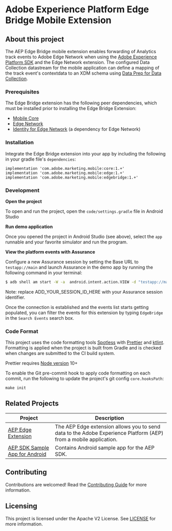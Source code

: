 # Adobe Experience Platform Edge Bridge Mobile Extension


## About this project

The AEP Edge Bridge mobile extension enables forwarding of Analytics track events to Adobe Edge Network when using the [Adobe Experience Platform SDK](https://aep-sdks.gitbook.io/docs/) and the Edge Network extension. The configured Data Collection datastream for the mobile application can define a mapping of the track event's contextdata to an XDM schema using [Data Prep for Data Collection](https://experienceleague.adobe.com/docs/platform-learn/data-collection/edge-network/data-prep.html).

### Prerequisites

The Edge Bridge extension has the following peer dependencies, which must be installed prior to installing the Edge Bridge Extension:
- [Mobile Core](https://aep-sdks.gitbook.io/docs/foundation-extensions/mobile-core)
- [Edge Network](https://aep-sdks.gitbook.io/docs/foundation-extensions/experience-platform-extension)
- [Identity for Edge Network](https://aep-sdks.gitbook.io/docs/foundation-extensions/identity-for-edge-network) (a dependency for Edge Network)

### Installation

Integrate the Edge Bridge extension into your app by including the following in your gradle file's `dependencies`:

```
implementation 'com.adobe.marketing.mobile:core:1.+'
implementation 'com.adobe.marketing.mobile:edge:1.+'
implementation 'com.adobe.marketing.mobile:edgebridge:1.+'
```

### Development

**Open the project**

To open and run the project, open the `code/settings.gradle` file in Android Studio

**Run demo application**

Once you opened the project in Android Studio (see above), select the `app` runnable and your favorite simulator and run the program.

**View the platform events with Assurance**

Configure a new Assurance session by setting the Base URL to `testapp://main` and launch Assurance in the demo app by running the following command in your terminal:

```bash
$ adb shell am start -W -a  android.intent.action.VIEW -d "testapp://main?adb_validation_sessionid=ADD_YOUR_SESSION_ID_HERE" com.adobe.marketing.mobile.edge.bridge.testapp
```

Note: replace ADD_YOUR_SESSION_ID_HERE with your Assurance session identifier.

Once the connection is established and the events list starts getting populated, you can filter the events for this extension by typing `EdgeBridge` in the `Search Events` search box.

### Code Format

This project uses the code formatting tools [Spotless](https://github.com/diffplug/spotless/tree/main/plugin-gradle) with [Prettier](https://prettier.io/) and [ktlint](https://github.com/pinterest/ktlint). Formatting is applied when the project is built from Gradle and is checked when changes are submitted to the CI build system.

Prettier requires [Node version](https://nodejs.org/en/download/releases/) 10+

To enable the Git pre-commit hook to apply code formatting on each commit, run the following to update the project's git config `core.hooksPath`:
```
make init
```

## Related Projects

| Project                                                      | Description                                                  |
| ------------------------------------------------------------ | ------------------------------------------------------------ | 
| [AEP Edge Extension](https://aep-sdks.gitbook.io/docs/foundation-extensions/experience-platform-extension) | The AEP Edge extension allows you to send data to the Adobe Experience Platform (AEP) from a mobile application. |
| [AEP SDK Sample App for Android](https://github.com/adobe/aepsdk-sample-app-android) | Contains Android sample app for the AEP SDK.                 |

## Contributing

Contributions are welcomed! Read the [Contributing Guide](./.github/CONTRIBUTING.md) for more information.

## Licensing

This project is licensed under the Apache V2 License. See [LICENSE](LICENSE) for more information.


